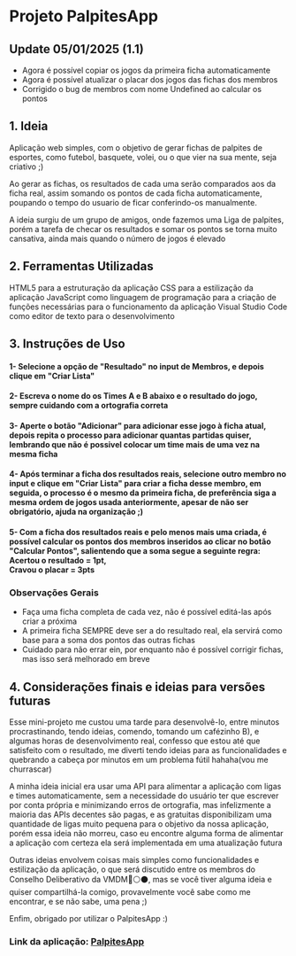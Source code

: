 # Projeto PalpitesApp

## Update 05/01/2025 (1.1)

* Agora é possível copiar os jogos da primeira ficha automaticamente
* Agora é possível atualizar o placar dos jogos das fichas dos membros
* Corrigido o bug de membros com nome Undefined ao calcular os pontos

## 1. Ideia

Aplicação web simples, com o objetivo de gerar fichas de palpites de esportes, como futebol, basquete, volei, ou o que vier na sua mente, seja criativo ;)

Ao gerar as fichas, os resultados de cada uma serão comparados aos da ficha real, assim somando os pontos de cada ficha automaticamente, poupando o tempo do usuario de ficar conferindo-os manualmente.

A ideia surgiu de um grupo de amigos, onde fazemos uma Liga de palpites, porém a tarefa de checar os resultados e somar os pontos se torna muito cansativa, ainda mais quando o número de jogos é elevado

## 2. Ferramentas Utilizadas

HTML5 para a estruturação da aplicação
CSS para a estilização da aplicação
JavaScript como linguagem de programação para a criação de funções necessárias para o funcionamento da aplicação
Visual Studio Code como editor de texto para o desenvolvimento

## 3. Instruções de Uso

#### 1- Selecione a opção de "Resultado" no input de Membros, e depois clique em "Criar Lista"

#### 2- Escreva o nome do os Times A e B abaixo e o resultado do jogo, sempre cuidando com a ortografia correta

#### 3- Aperte o botão "Adicionar" para adicionar esse jogo à ficha atual, depois repita o processo para adicionar quantas partidas quiser, lembrando que não é possivel colocar um time mais de uma vez na mesma ficha

#### 4- Após terminar a ficha dos resultados reais, selecione outro membro no input e clique em "Criar Lista" para criar a ficha desse membro, em seguida, o processo é o mesmo da primeira ficha, de preferência siga a mesma ordem de jogos usada anteriormente, apesar de não ser obrigatório, ajuda na organização ;)

#### 5- Com a ficha dos resultados reais e pelo menos mais uma criada, é possível calcular os pontos dos membros inseridos ao clicar no botão "Calcular Pontos", salientendo que a soma segue a seguinte regra: Acertou o resultado = 1pt, <br> Cravou o placar = 3pts

### Observações Gerais

* Faça uma ficha completa de cada vez, não é possível editá-las após criar a próxima
* A primeira ficha SEMPRE deve ser a do resultado real, ela servirá como base para a soma dos pontos das outras fichas
* Cuidado para não errar ein, por enquanto não é possível corrigir fichas, mas isso será melhorado em breve

## 4. Considerações finais e ideias para versões futuras

Esse mini-projeto me custou uma tarde para desenvolvê-lo, entre minutos procrastinando, tendo ideias, comendo, tomando um cafézinho B), e algumas horas de desenvolvimento real, 
confesso que estou até que satisfeito com o resultado, me diverti tendo ideias para as funcionalidades e quebrando a cabeça por minutos em um problema fútil hahaha(vou me churrascar)

A minha ideia inicial era usar uma API para alimentar a aplicação com ligas e times automaticamente, sem a necessidade do usuário ter que escrever por conta própria e minimizando erros de ortografia, 
mas infelizmente a maioria das APIs decentes são pagas, e as gratuitas disponibilizam uma quantidade de ligas muito pequena para o objetivo da nossa aplicação, porém essa ideia não morreu, caso eu encontre 
alguma forma de alimentar a aplicação com certeza ela será implementada em uma atualização futura

Outras ideias envolvem coisas mais simples como funcionalidades e estilização da aplicação, o que será discutido entre os membros do Conselho Deliberativo da VMDM💢⚪⚫, mas se você tiver alguma ideia e
quiser compartilhá-la comigo, provavelmente você sabe como me encontrar, e se não sabe, uma pena ;)

Enfim, obrigado por utilizar o PalpitesApp :)

### Link da aplicação: [PalpitesApp](https://palpitesapp.tiiny.site/)
